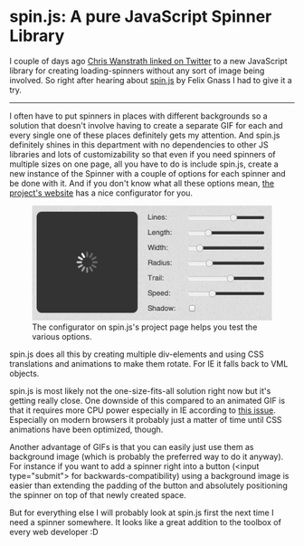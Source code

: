 # spin.js: A pure JavaScript Spinner Library

I couple of days ago [Chris Wanstrath linked on Twitter][1] to a new
JavaScript library for creating loading-spinners without any sort of image
being involved. So right after hearing about [spin.js][2] by Felix Gnass I had
to give it a try.

----------------------

I often have to put spinners in places with different backgrounds so a
solution that doesn't involve having to create a separate GIF for each and
every single one of these places definitely gets my attention. And spin.js
definitely shines in this department with no dependencies to other JS
libraries and lots of customizability so that even if you need spinners of
multiple sizes on one page, all you have to do is include spin.js, create a
new instance of the Spinner with a couple of options for each spinner and be
done with it. And if you don't know what all these options mean, [the
project's website][3] has a nice configurator for you.

<figure>
<img src="configurator.png" alt="" />
<figcaption>The configurator on spin.js's project page helps you test
the various options.</figcaption>
</figure>

spin.js does all this by creating multiple div-elements and using CSS
translations and animations to make them rotate. For IE it falls back to VML
objects.

spin.js is most likely not the one-size-fits-all solution right now but it's
getting really close. One downside of this compared to an animated GIF is that
it requires more CPU power especially in IE according to [this issue][4].
Especially on modern browsers it probably just a matter of time until CSS
animations have been optimized, though.

Another advantage of GIFs is that you can easily just use them as background
image (which is probably the preferred way to do it anyway). For instance if
you want to add a spinner right into a button (&lt;input type="submit"&gt; for
backwards-compatibility) using a background image is easier than extending the
padding of the button and absolutely positioning the spinner on top of that
newly created space.

But for everything else I will probably look at spin.js first the next time I
need a spinner somewhere. It looks like a great addition to the toolbox of
every web developer :D


[1]: http://twitter.com/#!/defunkt/status/104223961373618176
[2]: https://github.com/fgnass/spin.js
[3]: http://fgnass.github.com/spin.js/
[4]: https://github.com/fgnass/spin.js/issues/8
